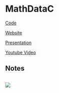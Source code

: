 # MathDataC

[Code](https://github.com/civcell/MathDataC/blob/main/image_colorizer.py)

[Website](https://civcell.github.io/MathDataC/)

[Presentation](https://docs.google.com/presentation/d/1mUa3LNuZF17xRwUpROkYO8yrLoLRBeQhSQnho0vZOOA/edit?usp=sharing)

[Youtube Video](https://youtu.be/Fg-6WUasRJg)




## Notes
```

```
<img src="https://aluminumbleachers.com/wp-content/uploads/2015/10/fau-football-small.jpg">
